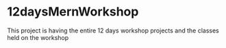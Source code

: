 # 12daysMernWorkshop
This project is having the entire 12 days workshop projects and the classes held on the workshop